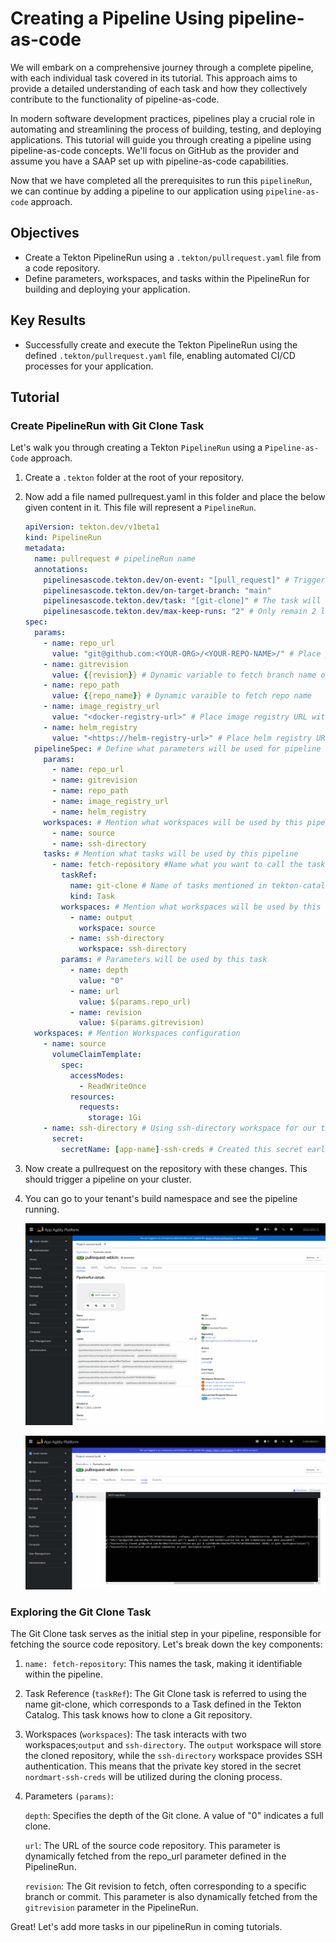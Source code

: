 # Creating a Pipeline Using pipeline-as-code

We will embark on a comprehensive journey through a complete pipeline, with each individual task covered in its tutorial. This approach aims to provide a detailed understanding of each task and how they collectively contribute to the functionality of pipeline-as-code.

In modern software development practices, pipelines play a crucial role in automating and streamlining the process of building, testing, and deploying applications. This tutorial will guide you through creating a pipeline using pipeline-as-code concepts. We'll focus on GitHub as the provider and assume you have a SAAP set up with pipeline-as-code capabilities.

Now that we have completed all the prerequisites to run this `pipelineRun`, we can continue by adding a pipeline to our application using `pipeline-as-code` approach.

## Objectives

- Create a Tekton PipelineRun using a `.tekton/pullrequest.yaml` file from a code repository.
- Define parameters, workspaces, and tasks within the PipelineRun for building and deploying your application.

## Key Results

- Successfully create and execute the Tekton PipelineRun using the defined `.tekton/pullrequest.yaml` file, enabling automated CI/CD processes for your application.

## Tutorial

### Create PipelineRun with Git Clone Task

Let's walk you through creating a Tekton `PipelineRun` using a `Pipeline-as-Code` approach.

1. Create a `.tekton` folder at the root of your repository.
1. Now add a file named pullrequest.yaml in this folder and place the below given content in it. This file will represent a `PipelineRun`.

    ```yaml
    apiVersion: tekton.dev/v1beta1
    kind: PipelineRun
    metadata:
      name: pullrequest # pipelineRun name
      annotations:
        pipelinesascode.tekton.dev/on-event: "[pull_request]" # Trigger the pipelineRun on pullrequest events on branch main
        pipelinesascode.tekton.dev/on-target-branch: "main"
        pipelinesascode.tekton.dev/task: "[git-clone]" # The task will be fetched from Tekton Hub. We can also provide direct links to yaml files
        pipelinesascode.tekton.dev/max-keep-runs: "2" # Only remain 2 latest pipelineRuns on SAAP
    spec:
      params:
        - name: repo_url
          value: "git@github.com:<YOUR-ORG>/<YOUR-REPO-NAME>/" # Place your repo SSH URL
        - name: gitrevision
          value: {{revision}} # Dynamic variable to fetch branch name of the push event on your repo
        - name: repo_path
          value: {{repo_name}} # Dynamic varaible to fetch repo name
        - name: image_registry_url
          value: "<docker-registry-url>" # Place image registry URL without https://
        - name: helm_registry
          value: "<https://helm-registry-url>" # Place helm registry URL with https://
      pipelineSpec: # Define what parameters will be used for pipeline
        params:
          - name: repo_url
          - name: gitrevision
          - name: repo_path
          - name: image_registry_url
          - name: helm_registry
        workspaces: # Mention what workspaces will be used by this pipeline to store data and used by data transferring between tasks
          - name: source
          - name: ssh-directory
        tasks: # Mention what tasks will be used by this pipeline
          - name: fetch-repository #Name what you want to call the task
            taskRef:
              name: git-clone # Name of tasks mentioned in tekton-catalog
              kind: Task
            workspaces: # Mention what workspaces will be used by this task
              - name: output
                workspace: source
              - name: ssh-directory
                workspace: ssh-directory
            params: # Parameters will be used by this task
              - name: depth
                value: "0"
              - name: url
                value: $(params.repo_url)
              - name: revision
                value: $(params.gitrevision)
      workspaces: # Mention Workspaces configuration
        - name: source
          volumeClaimTemplate:
            spec:
              accessModes:
                - ReadWriteOnce
              resources:
                requests:
                  storage: 1Gi
        - name: ssh-directory # Using ssh-directory workspace for our task to have better security
          secret:
            secretName: [app-name]-ssh-creds # Created this secret earlier
    ```
   
1. Now create a pullrequest on the repository with these changes. This should trigger a pipeline on your cluster.

1. You can go to your tenant's build namespace and see the pipeline running.

   ![git-clone](images/git-clone.png)

   ![git-clone-logs](images/git-clone-logs.png)


### Exploring the Git Clone Task

The Git Clone task serves as the initial step in your pipeline, responsible for fetching the source code repository. Let's break down the key components:

1. `name: fetch-repository`: This names the task, making it identifiable within the pipeline.

1. Task Reference (`taskRef`): The Git Clone task is referred to using the name git-clone, which corresponds to a Task defined in the Tekton Catalog. This task knows how to clone a Git repository.

1. Workspaces (`workspaces`): The task interacts with two workspaces;`output` and `ssh-directory`. The `output` workspace will store the cloned repository, while the `ssh-directory` workspace provides SSH authentication. This means that the private key stored in the secret `nordmart-ssh-creds` will be utilized during the cloning process.

1. Parameters `(params)`:

   `depth`: Specifies the depth of the Git clone. A value of "0" indicates a full clone.

   `url`: The URL of the source code repository. This parameter is dynamically fetched from the repo_url parameter defined in the PipelineRun.

   `revision`: The Git revision to fetch, often corresponding to a specific branch or commit. This parameter is also dynamically fetched from the `gitrevision` parameter in the PipelineRun.


Great! Let's add more tasks in our pipelineRun in coming tutorials.
